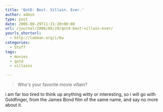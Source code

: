 ```yaml
---
title: 'QotD: Best. Villain. Ever.'
author: admin
type: post
date: 2006-08-29T11:21:20+00:00
url: /journal/2006/08/29/qotd-best-villain-ever/
yourls_shorturl:
  - http://lobban.org/i/6w
categories:
  - Stuff
tags:
  - movies
  - qotd
  - villains

---
```

> Who's your favorite movie villain?

i am far too tired to think up anything witty or interesting, so i will go with Goldfinger, from the James Bond film of the same name, and say no more about it.